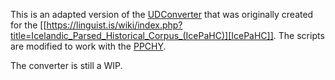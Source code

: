 This is an adapted version of the [UDConverter](https://github.com/thorunna/UDConverter) that was originally created for the [[https://linguist.is/wiki/index.php?title=Icelandic_Parsed_Historical_Corpus_(IcePaHC)][IcePaHC]].
The scripts are modified to work with the [PPCHY](https://github.com/beatrice57/penn-parsed-corpus-of-historical-yiddish).

The converter is still a WIP.
